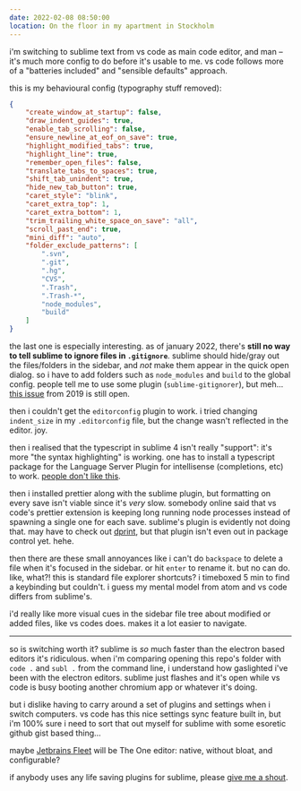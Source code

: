 ```yaml
---
date: 2022-02-08 08:50:00
location: On the floor in my apartment in Stockholm
---
```


i'm switching to sublime text from vs code as main code editor, and man – it's much more config to
do before it's usable to me. vs code follows more of a "batteries included" and "sensible defaults"
approach.

this is my behavioural config (typography stuff removed):

```json
{
    "create_window_at_startup": false,
    "draw_indent_guides": true,
    "enable_tab_scrolling": false,
    "ensure_newline_at_eof_on_save": true,
    "highlight_modified_tabs": true,
    "highlight_line": true,
    "remember_open_files": false,
    "translate_tabs_to_spaces": true,
    "shift_tab_unindent": true,
    "hide_new_tab_button": true,
    "caret_style": "blink",
    "caret_extra_top": 1,
    "caret_extra_bottom": 1,
    "trim_trailing_white_space_on_save": "all",
    "scroll_past_end": true,
    "mini_diff": "auto",
    "folder_exclude_patterns": [
        ".svn",
        ".git",
        ".hg",
        "CVS",
        ".Trash",
        ".Trash-*",
        "node_modules",
        "build"
    ]
}
```

the last one is especially interesting. as of january 2022, there's **still no way to tell sublime
to ignore files in `.gitignore`**. sublime should hide/gray out the files/folders in the sidebar,
and _not_ make them appear in the quick open dialog. so i have to add folders such as `node_modules`
and `build` to the global config. people tell me to use some plugin (`sublime-gitignorer`), but
meh... [this issue](https://github.com/sublimehq/sublime_text/issues/2787) from 2019 is still open.

then i couldn't get the `editorconfig` plugin to work. i tried changing `indent_size` in my
`.editorconfig` file, but the change wasn't reflected in the editor. joy.

then i realised that the typescript in sublime 4 isn't really "support": it's more "the syntax
highlighting" is working. one has to install a typescript package for the Language Server Plugin for
intellisense (completions, etc) to work.
[people don't like this](https://forum.sublimetext.com/t/typescript-is-not-there-yet-to-be-called-supported/58768).

then i installed prettier along with the sublime plugin, but formatting on every save isn't viable
since it's _very_ slow. somebody online said that vs code's prettier extension is keeping long
running node processes instead of spawning a single one for each save. sublime's plugin is evidently
not doing that. may have to check out [dprint](https://github.com/dprint/dprint-sublime), but that
plugin isn't even out in package control yet. hehe.

then there are these small annoyances like i can't do `backspace` to delete a file when it's focused
in the sidebar. or hit `enter` to rename it. but no can do. like, what?! this is standard file
explorer shortcuts? i timeboxed 5 min to find a keybinding but couldn't. i guess my mental model
from atom and vs code differs from sublime's.

i'd really like more visual cues in the sidebar file tree about modified or added files, like vs
codes does. makes it a lot easier to navigate.

---

so is switching worth it? sublime is _so_ much faster than the electron based editors it's
ridiculous. when i'm comparing opening this repo's folder with `code .` and `subl .` from the
command line, i understand how gaslighted i've been with the electron editors. sublime just flashes
and it's open while vs code is busy booting another chromium app or whatever it's doing.

but i dislike having to carry around a set of plugins and settings when i switch computers. vs code
has this nice settings sync feature built in, but i'm 100% sure i need to sort that out myself for
sublime with some esoretic github gist based thing…

maybe [Jetbrains Fleet](https://www.jetbrains.com/fleet/) will be The One editor: native, without
bloat, and configurable?

if anybody uses any life saving plugins for sublime, please [give me a shout](/contact).
